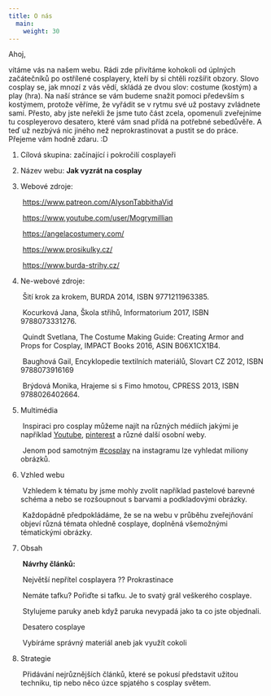 ```yaml
---
title: O nás
  main:
    weight: 30
---
```


Ahoj, 

vítáme vás na našem webu. Rádi zde přivítáme kohokoli od úplných začátečníků po ostřílené cosplayery, kteří by si chtěli rozšířit obzory. Slovo cosplay se, jak mnozí z vás vědí, skládá ze dvou slov: costume (kostým) a play (hra). Na naší stránce se vám budeme snažit pomoci především s kostýmem, protože věříme, že vyřádit se v rytmu své už postavy zvládnete sami. Přesto, aby jste neřekli že jsme tuto část zcela, opomenuli zveřejníme tu cospleyerovo desatero, které vám snad přídá na potřebné sebedůvěře. A teď už nezbývá nic jiného než neprokrastinovat a pustit se do práce. Přejeme vám hodně zdaru. :D

1. Cílová skupina: začínající i pokročilí cosplayeři

2. Název webu: **Jak vyzrát na cosplay**

3. Webové zdroje: 

   ​    https://www.patreon.com/AlysonTabbithaVid

   ​    https://www.youtube.com/user/Mogrymillian

   ​    https://angelacostumery.com/

   ​    https://www.prosikulky.cz/

   ​    https://www.burda-strihy.cz/

4. Ne-webové zdroje: 

   ​    Šití krok za krokem, BURDA 2014, ISBN 9771211963385.

   ​    Kocurková Jana, Škola střihů, Informatorium 2017, ISBN 9788073331276.

   ​    Quindt Svetlana, The Costume Making Guide: Creating Armor and Props for Cosplay, IMPACT Books 2016, ASIN B06X1CX1B4.

   ​    Baughová Gail, Encyklopedie textilních materiálů, Slovart CZ 2012, ISBN 9788073916169

   ​    Brýdová Monika, Hrajeme si s Fimo hmotou, CPRESS 2013, ISBN 9788026402664. 

5. Multimédia

   ​    Inspiraci pro cosplay můžeme najít na různých médiích jakými je například [Youtube](<https://www.youtube.com/results?search_query=cosplay&pbjreload=10>), [pinterest](<https://cz.pinterest.com/search/pins/?q=cosplay&rs=typed&term_meta[]=cosplay%7Ctyped>) a různé další osobní weby.

   ​    Jenom pod samotným [#cosplay]( <https://www.instagram.com/explore/tags/cosplay/>) na instagramu lze vyhledat miliony obrázků.

6. Vzhled webu

   ​    Vzhledem k tématu by jsme mohly zvolit například pastelové barevné schéma a nebo se rozšoupnout s barvami a podkladovými obrázky. 

   ​    Každopádně předpokládáme, že se na webu v průběhu zveřejňování objeví různá témata ohledně cosplaye, doplněná všemožnými tématickými obrázky.

7. Obsah

   ​    **Návrhy článků:**

   ​    Největší nepřítel cosplayera ?? Prokrastinace

   ​    Nemáte tafku? Pořiďte si tafku. Je to svatý grál veškerého cosplaye.

   ​    Stylujeme paruky aneb když paruka nevypadá jako ta co jste objednali.

   ​    Desatero cosplaye

   ​    Vybíráme správný materiál aneb jak využít cokoli

8. Strategie

   ​    Přidávání nejrůznějších článků, které se pokusí představit užitou techniku, tip nebo něco úzce spjatého s cosplay světem. 